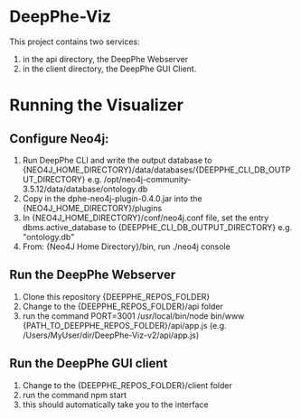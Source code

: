 # DeepPhe-Viz

This project contains two services:
1. in the api directory, the DeepPhe Webserver
2. in the client directory, the DeepPhe GUI Client.

# Running the Visualizer
## Configure Neo4j:
1. Run DeepPhe CLI and write the output database to {NEO4J_HOME_DIRECTORY}/data/databases/{DEEPPHE_CLI_DB_OUTPUT_DIRECTORY} 
e.g. /opt/neo4j-community-3.5.12/data/database/ontology.db
1. Copy in the dphe-neo4j-plugin-0.4.0.jar into the {NEO4J_HOME_DIRECTORY}/plugins
1. In {NEO4J_HOME_DIRECTORY}/conf/neo4j.conf file, set the entry dbms.active_database to {DEEPPHE_CLI_DB_OUTPUT_DIRECTORY} e.g. "ontology.db"
1. From: {Neo4J Home Directory}/bin, run ./neo4j console
## Run the DeepPhe Webserver
1. Clone this repository {DEEPPHE_REPOS_FOLDER}
1. Change to the {DEEPPHE_REPOS_FOLDER}/api folder
1. run the command PORT=3001 /usr/local/bin/node bin/www {PATH_TO_DEEPPHE_REPOS_FOLDER}/api/app.js (e.g. /Users/MyUser/dir/DeepPhe-Viz-v2/api/app.js)
## Run the DeepPhe GUI client
1. Change to the {DEEPPHE_REPOS_FOLDER}/client folder
1. run the command npm start
1. this should automatically take you to the interface

